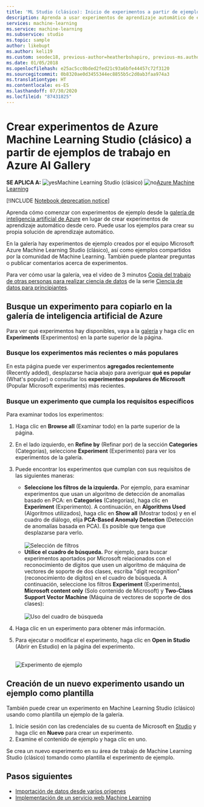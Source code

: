 ```yaml
---
title: 'ML Studio (clásico): Inicio de experimentos a partir de ejemplos: Azure'
description: Aprenda a usar experimentos de aprendizaje automático de ejemplo para crear nuevos experimentos con Azure AI Gallery y Azure Machine Learning Studio (clásico).
services: machine-learning
ms.service: machine-learning
ms.subservice: studio
ms.topic: sample
author: likebupt
ms.author: keli19
ms.custom: seodec18, previous-author=heatherbshapiro, previous-ms.author=hshapiro
ms.date: 01/05/2018
ms.openlocfilehash: e25ac5cc0bded2fed21c93a6bfe44457c72f3120
ms.sourcegitcommit: 0b8320ae0d3455344ec8855b5c2d0ab3faa974a3
ms.translationtype: HT
ms.contentlocale: es-ES
ms.lasthandoff: 07/30/2020
ms.locfileid: "87431825"
---
```

# <a name="create-azure-machine-learning-studio-classic-experiments-from-working-examples-in-azure-ai-gallery"></a>Crear experimentos de Azure Machine Learning Studio (clásico) a partir de ejemplos de trabajo en Azure AI Gallery

**SE APLICA A:**  ![yes](../../../includes/media/aml-applies-to-skus/yes.png)Machine Learning Studio (clásico)   ![no](../../../includes/media/aml-applies-to-skus/no.png)[Azure Machine Learning](../compare-azure-ml-to-studio-classic.md)


[!INCLUDE [Notebook deprecation notice](../../../includes/aml-studio-notebook-notice.md)]

Aprenda cómo comenzar con experimentos de ejemplo desde la [galería de inteligencia artificial de Azure](https://gallery.azure.ai/) en lugar de crear experimentos de aprendizaje automático desde cero. Puede usar los ejemplos para crear su propia solución de aprendizaje automático.

En la galería hay experimentos de ejemplo creados por el equipo Microsoft Azure Machine Learning Studio (clásico), así como ejemplos compartidos por la comunidad de Machine Learning. También puede plantear preguntas o publicar comentarios acerca de experimentos.

Para ver cómo usar la galería, vea el vídeo de 3 minutos [Copia del trabajo de otras personas para realizar ciencia de datos](data-science-for-beginners-copy-other-peoples-work-to-do-data-science.md) de la serie [Ciencia de datos para principiantes](data-science-for-beginners-the-5-questions-data-science-answers.md).



## <a name="find-an-experiment-to-copy-in-azure-ai-gallery"></a>Busque un experimento para copiarlo en la galería de inteligencia artificial de Azure
Para ver qué experimentos hay disponibles, vaya a la [galería](https://gallery.azure.ai/) y haga clic en **Experiments** (Experimentos) en la parte superior de la página.

### <a name="find-the-newest-or-most-popular-experiments"></a>Busque los experimentos más recientes o más populares
En esta página puede ver experimentos **agregados recientemente** (Recently added), desplazarse hacia abajo para averiguar **qué es popular** (What's popular) o consultar los **experimentos populares de Microsoft** (Popular Microsoft experiments) más recientes.

### <a name="look-for-an-experiment-that-meets-specific-requirements"></a>Busque un experimento que cumpla los requisitos específicos
Para examinar todos los experimentos:

1. Haga clic en **Browse all** (Examinar todo) en la parte superior de la página.
2. En el lado izquierdo, en **Refine by** (Refinar por) de la sección **Categories** (Categorías), seleccione **Experiment** (Experimento) para ver los experimentos de la galería.
3. Puede encontrar los experimentos que cumplan con sus requisitos de las siguientes maneras:
   * **Seleccione los filtros de la izquierda.** Por ejemplo, para examinar experimentos que usan un algoritmo de detección de anomalías basado en PCA: en **Categories** (Categorías), haga clic en **Experiment** (Experimento). A continuación, en **Algorithms Used** (Algoritmos utilizados), haga clic en **Show all** (Mostrar todos) y en el cuadro de diálogo, elija **PCA-Based Anomaly Detection** (Detección de anomalías basada en PCA). Es posible que tenga que desplazarse para verlo.<br></br>
     ![Selección de filtros](./media/sample-experiments/choose-an-algorithm.png)
   * **Utilice el cuadro de búsqueda.** Por ejemplo, para buscar experimentos aportados por Microsoft relacionados con el reconocimiento de dígitos que usen un algoritmo de máquina de vectores de soporte de dos clases, escriba "digit recognition" (reconocimiento de dígitos) en el cuadro de búsqueda. A continuación, seleccione los filtros **Experiment** (Experimento), **Microsoft content only** (Solo contenido de Microsoft) y **Two-Class Support Vector Machine** (Máquina de vectores de soporte de dos clases):<br></br>
     ![Uso del cuadro de búsqueda](./media/sample-experiments/search-for-experiments.png)
4. Haga clic en un experimento para obtener más información.
5. Para ejecutar o modificar el experimento, haga clic en **Open in Studio** (Abrir en Estudio) en la página del experimento. <br></br>

    ![Experimento de ejemplo](./media/sample-experiments/example-experiment.png)

## <a name="create-a-new-experiment-using-an-example-as-a-template"></a>Creación de un nuevo experimento usando un ejemplo como plantilla
También puede crear un experimento en Machine Learning Studio (clásico) usando como plantilla un ejemplo de la galería.

1. Inicie sesión con las credenciales de su cuenta de Microsoft en [Studio](https://studio.azureml.net) y haga clic en **Nuevo** para crear un experimento.
2. Examine el contenido de ejemplo y haga clic en uno.

Se crea un nuevo experimento en su área de trabajo de Machine Learning Studio (clásico) tomando como plantilla el experimento de ejemplo.

## <a name="next-steps"></a>Pasos siguientes
* [Importación de datos desde varios orígenes](import-data.md)
* [Implementación de un servicio web Machine Learning](deploy-a-machine-learning-web-service.md)
